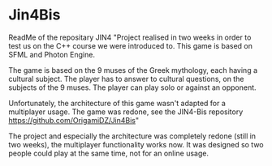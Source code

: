 # Jin4Bis

ReadMe of the repositary JIN4
"Project realised in two weeks in order to test us on the C++ course we were introduced to. 
This game is based on SFML and Photon Engine.

The game is based on the 9 muses of the Greek mythology, each having a cultural subject. 
The player has to answer to cultural questions, on the subjects of the 9 muses. 
The player can play solo or against an opponent.

Unfortunately, the architecture of this game wasn't adapted for a multiplayer usage. 
The game was redone, see the JIN4-Bis repository https://github.com/OrigamiDZ/Jin4Bis"

The project and especially the architecture was completely redone (still in two weeks), the multiplayer functionality works now.
It was designed so two people could play at the same time, not for an online usage.
